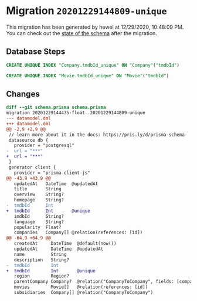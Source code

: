 # Migration `20201229144809-unique`

This migration has been generated by hewel at 12/29/2020, 10:48:09 PM.
You can check out the [state of the schema](./schema.prisma) after the migration.

## Database Steps

```sql
CREATE UNIQUE INDEX "Company.tmdbId_unique" ON "Company"("tmdbId")

CREATE UNIQUE INDEX "Movie.tmdbId_unique" ON "Movie"("tmdbId")
```

## Changes

```diff
diff --git schema.prisma schema.prisma
migration 20201229144435-float..20201229144809-unique
--- datamodel.dml
+++ datamodel.dml
@@ -2,9 +2,9 @@
 // learn more about it in the docs: https://pris.ly/d/prisma-schema
 datasource db {
   provider = "postgresql"
-  url = "***"
+  url = "***"
 }
 generator client {
   provider = "prisma-client-js"
@@ -43,9 +43,9 @@
   updatedAt   DateTime  @updatedAt
   title       String
   overview    String?
   homepage    String?
-  tmdbId      Int
+  tmdbId      Int       @unique
   imdbId      String?
   language    String?
   popularity  Float?
   companies   Company[] @relation(references: [id])
@@ -64,9 +64,9 @@
   createdAt     DateTime  @default(now())
   updatedAt     DateTime  @updatedAt
   name          String
   description   String?
-  tmdbId        Int
+  tmdbId        Int       @unique
   region        Region?
   parentCompany Company?  @relation("CompanyToCompany", fields: [companyId], references: [id])
   movies        Movie[]   @relation(references: [id])
   subsidiaries  Company[] @relation("CompanyToCompany")
```


